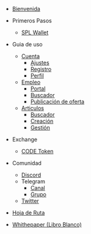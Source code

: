 * [Bienvenida](README.md)


* Primeros Pasos
  * [SPL Wallet](./getting-started/spl-wallet.md)


* Guia de uso
  * [Cuenta]()
    * [Ajustes](./guides/account/settings.md)
    * [Registro](./guides/account/signup.md)
    * [Perfil](./guides/account/profile.md)
  * [Empleo]()
    * [Portal](./guides/jobs/board.md)
    * [Buscador](./guides/jobs/search-engine.md)
    * [Publicación de oferta](./guides/jobs/job-post.md)
  * [Articulos]()
    * [Buscador](./guides/blog/search-engine.md)
    * [Creación](./guides/blog/blogpost.md)
    * [Gestión](./guides/blog/posts-management.md)


* Exchange
  * [CODE Token](./exchange/code-token.md)


* Comunidad
  * [Discord](https://discord.gg/eWTXzPrsJ3)
  * Telegram
    * [Canal](https://t.me/codenjobs)
    * [Grupo](https://t.me/codenjobsgroup)
  * [Twitter](https://twitter.com/codenjobs)


* [Hoja de Ruta](./roadmap.md)
* [Whithepaper (Libro Blanco)](https://www.codenjobs.com/company/whitepaper)

<!-- badges -->

<!-- [![License](https://img.shields.io/badge/License-MIT-yellow.svg)](LICENSE) -->